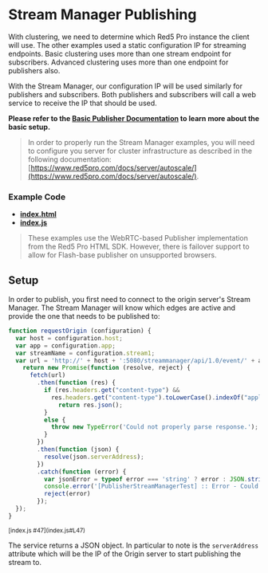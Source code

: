 # Stream Manager Publishing
With clustering, we need to determine which Red5 Pro instance the client will use. The other examples used a static configuration IP for streaming endpoints. Basic clustering uses more than one stream endpoint for subscribers. Advanced clustering uses more than one endpoint for publishers also.

With the Stream Manager, our configuration IP will be used similarly for publishers and subscribers. Both publishers and subscribers will call a web service to receive the IP that should be used.

**Please refer to the [Basic Publisher Documentation](../publish/README.md) to learn more about the basic setup.**

> In order to properly run the Stream Manager examples, you will need to configure you server for cluster infrastructure as described in the following documentation: [https://www.red5pro.com/docs/server/autoscale/](https://www.red5pro.com/docs/server/autoscale/).

### Example Code
- **[index.html](index.html)**
- **[index.js](index.js)**

> These examples use the WebRTC-based Publisher implementation from the Red5 Pro HTML SDK. However, there is failover support to allow for Flash-base publisher on unsupported browsers.

## Setup
In order to publish, you first need to connect to the origin server's Stream Manager. The Stream Manager will know which edges are active and provide the one that needs to be published to:

```js
function requestOrigin (configuration) {
  var host = configuration.host;
  var app = configuration.app;
  var streamName = configuration.stream1;
  var url = 'http://' + host + ':5080/streammanager/api/1.0/event/' + app + '/' + streamName + '?action=broadcast';
    return new Promise(function (resolve, reject) {
      fetch(url)
        .then(function (res) {
          if (res.headers.get("content-type") &&
            res.headers.get("content-type").toLowerCase().indexOf("application/json") >= 0) {
              return res.json();
          }
          else {
            throw new TypeError('Could not properly parse response.');
          }
        })
        .then(function (json) {
          resolve(json.serverAddress);
        })
        .catch(function (error) {
          var jsonError = typeof error === 'string' ? error : JSON.stringify(error, null, 2)
          console.error('[PublisherStreamManagerTest] :: Error - Could not request Origin IP from Stream Manager. ' + jsonError)
          reject(error)
        });
  });
}
```

<sup>
[index.js #47](index.js#L47)
</sup>

The service returns a JSON object. In particular to note is the `serverAddress` attribute which will be the IP of the Origin server to start publishing the stream to.
